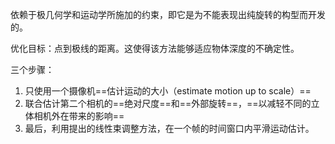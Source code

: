 依赖于极几何学和运动学所施加的约束，即它是为不能表现出纯旋转的构型而开发的。

优化目标：点到极线的距离。这使得该方法能够适应物体深度的不确定性。

三个步骤：

1. 只使用一个摄像机==估计运动的大小（estimate motion up to scale）==
2. 联合估计第二个相机的==绝对尺度==和==外部旋转==，==以减轻不同的立体相机外在带来的影响==
3. 最后，利用提出的线性束调整方法，在一个帧的时间窗口内平滑运动估计。

